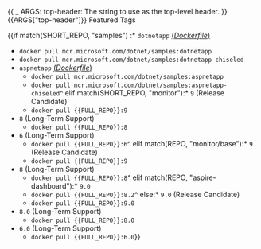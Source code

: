 {{
    _ ARGS:
      top-header: The string to use as the top-level header.
}}{{ARGS["top-header"]}} Featured Tags

{{if match(SHORT_REPO, "samples")
:* `dotnetapp` [(*Dockerfile*)](https://github.com/dotnet/dotnet-docker/blob/main/samples/dotnetapp/Dockerfile)
  * `docker pull mcr.microsoft.com/dotnet/samples:dotnetapp`
  * `docker pull mcr.microsoft.com/dotnet/samples:dotnetapp-chiseled`
* `aspnetapp` [(*Dockerfile*)](https://github.com/dotnet/dotnet-docker/blob/main/samples/aspnetapp/Dockerfile)
  * `docker pull mcr.microsoft.com/dotnet/samples:aspnetapp`
  * `docker pull mcr.microsoft.com/dotnet/samples:aspnetapp-chiseled`^
elif match(SHORT_REPO, "monitor"):* `9` (Release Candidate)
  * `docker pull {{FULL_REPO}}:9`
* `8` (Long-Term Support)
  * `docker pull {{FULL_REPO}}:8`
* `6` (Long-Term Support)
  * `docker pull {{FULL_REPO}}:6`^
elif match(REPO, "monitor/base"):* `9` (Release Candidate)
  * `docker pull {{FULL_REPO}}:9`
* `8` (Long-Term Support)
  * `docker pull {{FULL_REPO}}:8`^
elif match(REPO, "aspire-dashboard"):* `9.0`
  * `docker pull {{FULL_REPO}}:8.2`^
else:* `9.0` (Release Candidate)
  * `docker pull {{FULL_REPO}}:9.0`
* `8.0` (Long-Term Support)
  * `docker pull {{FULL_REPO}}:8.0`
* `6.0` (Long-Term Support)
  * `docker pull {{FULL_REPO}}:6.0`}}
